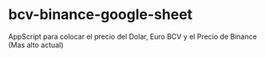 # bcv-binance-google-sheet
AppScript para colocar el precio del Dolar, Euro BCV y el Precio de Binance (Mas alto actual) 
